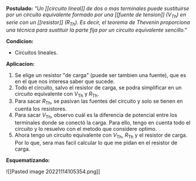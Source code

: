 **Postulado:**
_"Un [[circuito lineal]] de dos o mas terminales puede sustituirse por un circuito equivalente formado por una [[fuente de tension]] ($V_\text{Th}$) en serie con un [[resistor]] ($R_\text{Th}$). Es decir, el teorema de Thevenin proporciona una técnica para sustituir la parte fija por un circuito equivalente sencillo."_

**Condicion:**
- Circuitos lineales.

**Aplicacion:**
1. Se elige un resistor "de carga" (puede ser tambien una fuente), que es en el que nos interesa saber que sucede.
2. Todo el circuito, salvo el resistor de carga, se podra simplificar en un circuito equivalente con $V_\text{Th}$ y $R_\text{Th}$.
3. Para sacar $R_\text{Th}$, se pasivan las fuentes del circuito y solo se tienen en cuenta los resistores.
4. Para sacar $V_\text{Th}$, observo cuál es la diferencia de potencial entre los terminales donde se conectó la carga. Para ello, tengo en cuenta todo el circuito y lo resuelvo con el metodo que considere optimo.
5. Ahora tengo un circuito equivalente con $V_\text{Th}$, $R_\text{Th}$ y el resistor de carga. Por lo que, sera mas facil calcular lo que me pidan en el resistor de carga.

**Esquematizando:**

![[Pasted image 20221114105354.png]]

